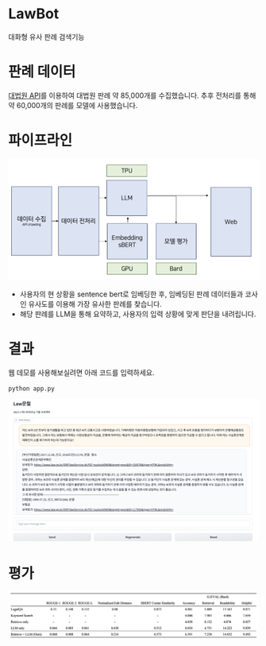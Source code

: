# LawBot
대화형 유사 판례 검색기능

# 판례 데이터
[대법원 API](https://open.law.go.kr/LSO/openApi/guideList.do)를 이용하여 대법원 판례 약 85,000개를 수집했습니다. 추후 전처리를 통해 약 60,000개의 판례를 모델에 사용했습니다.


# 파이프라인
![](image/pipeline.png)

- 사용자의 현 상황을 sentence bert로 임베딩한 후, 임베딩된 판례 데이터들과 코사인 유사도를 이용해 가장 유사한 판례를 찾습니다.
- 해당 판례를 LLM을 통해 요약하고, 사용자의 입력 상황에 맞게 판단을 내려립니다.


# 결과
웹 데모를 사용해보실려면 아래 코드를 입력하세요.
```python
python app.py
```
![](image/demo.png)

# 평가
![](image/evaluation.png)
<!-- Keyword Search와 Retrieve only의 경우 판례문 그 자체를 출력으로 하여, G-EVAL을 제외하고는 측정하지 않았습니다.

LegalQA는 기존 한국어용 법률 질의응답 모델로, 판례 대신 사전 질의응답에서 답변을 생성하는 방식입니다.

LLM을 사용한 경우 Readability가 증가하였으며, 판례 데이터를 넣어주었을 경우 Retrieval 성능 향상이 있었습니다.

다만 챗봇의 성능을 정량적으로 평가하기에 한계가 있으며, 이는 G-EVAL도 마찬가지 입니다.

전체적인 경향성으로 보아, 본 프로젝트의 접근법이 판례를 검색하여 보여주기에 가장 적절할 것으로 예상합니다. -->

